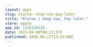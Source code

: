 ```yaml
---
layout: apps
slug: klarna--shop-now-pay-later
title: "Klarna | Shop now. Pay later."
store: apple
app_id: 1115120118
date: 2023-04-08T08:23:57Z
published: 2016-06-22T13:33:00Z
---
```

